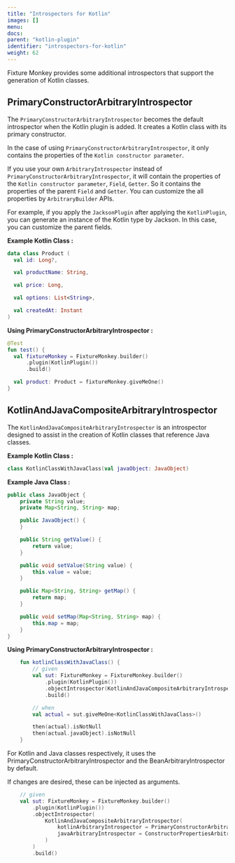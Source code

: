 ```yaml
---
title: "Introspectors for Kotlin"
images: []
menu:
docs:
parent: "kotlin-plugin"
identifier: "introspectors-for-kotlin"
weight: 62
---
```


Fixture Monkey provides some additional introspectors that support the generation of Kotlin classes.

## PrimaryConstructorArbitraryIntrospector

The `PrimaryConstructorArbitraryIntrospector` becomes the default introspector when the Kotlin plugin is added.
It creates a Kotlin class with its primary constructor.

In the case of using `PrimaryConstructorArbitraryIntrospector`, it only contains the properties of the `Kotlin constructor parameter`.

If you use your own `ArbitraryIntrospector` instead of `PrimaryConstructorArbitraryIntrospector`, it will contain the properties of the `Kotlin constructor parameter`, `Field`, `Getter`. So it contains the properties of the parent `Field` and `Getter`.
You can customize the all properties by `ArbitraryBuilder` APIs.

For example, if you apply the `JacksonPlugin` after applying the `KotlinPlugin`, you can generate an instance of the Kotlin type by Jackson. In this case, you can customize the parent fields.

**Example Kotlin Class :**
```kotlin
data class Product (
  val id: Long?,

  val productName: String,

  val price: Long,

  val options: List<String>,

  val createdAt: Instant
)
```

**Using PrimaryConstructorArbitraryIntrospector :**
```kotlin
@Test
fun test() {
  val fixtureMonkey = FixtureMonkey.builder()
      .plugin(KotlinPlugin())
      .build()

  val product: Product = fixtureMonkey.giveMeOne()
}
```

## KotlinAndJavaCompositeArbitraryIntrospector

The `KotlinAndJavaCompositeArbitraryIntrospector` is an introspector designed to assist in the creation of Kotlin classes that reference Java classes.


**Example Kotlin Class :**
```kotlin
class KotlinClassWithJavaClass(val javaObject: JavaObject)
```

**Example Java Class :**
```java
public class JavaObject {
    private String value;
    private Map<String, String> map;

    public JavaObject() {
    }

    public String getValue() {
        return value;
    }

    public void setValue(String value) {
        this.value = value;
    }

    public Map<String, String> getMap() {
        return map;
    }

    public void setMap(Map<String, String> map) {
        this.map = map;
    }
}
```

**Using PrimaryConstructorArbitraryIntrospector :**
```kotlin
    fun kotlinClassWithJavaClass() {
        // given
        val sut: FixtureMonkey = FixtureMonkey.builder()
            .plugin(KotlinPlugin())
            .objectIntrospector(KotlinAndJavaCompositeArbitraryIntrospector())
            .build()

        // when
        val actual = sut.giveMeOne<KotlinClassWithJavaClass>()

        then(actual).isNotNull
        then(actual.javaObject).isNotNull
    }
```

For Kotlin and Java classes respectively, it uses the PrimaryConstructorArbitraryIntrospector and the BeanArbitraryIntrospector by default.

If changes are desired, these can be injected as arguments.

```kotlin
    // given
    val sut: FixtureMonkey = FixtureMonkey.builder()
        .plugin(KotlinPlugin())
        .objectIntrospector(
            KotlinAndJavaCompositeArbitraryIntrospector(
                kotlinArbitraryIntrospector = PrimaryConstructorArbitraryIntrospector.INSTANCE,
                javaArbitraryIntrospector = ConstructorPropertiesArbitraryIntrospector.INSTANCE
            )
        )
        .build()
```
